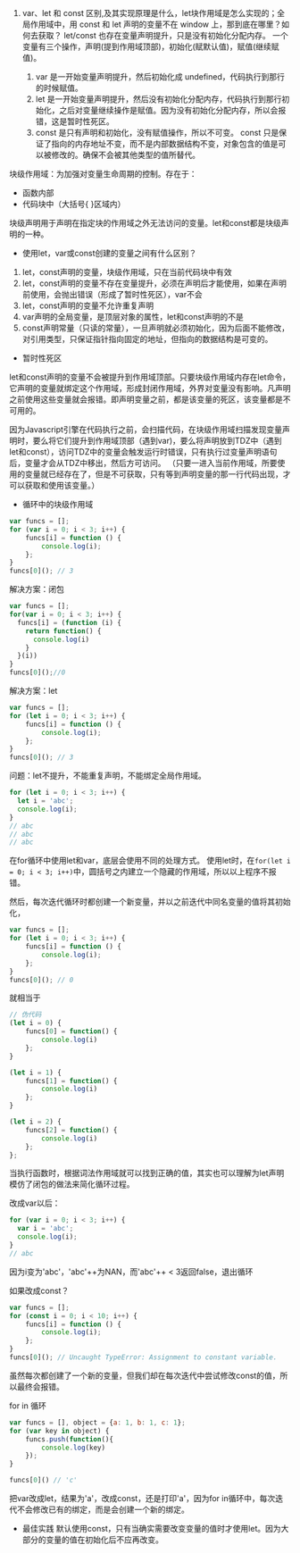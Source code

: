 1. var、let 和 const 区别,及其实现原理是什么，let块作用域是怎么实现的；全局作用域中，用 const 和 let 声明的变量不在 window 上，那到底在哪里？如何去获取？
   let/const 也存在变量声明提升，只是没有初始化分配内存。 一个变量有三个操作，声明(提到作用域顶部)，初始化(赋默认值)，赋值(继续赋值)。

    1. var  是一开始变量声明提升，然后初始化成 undefined，代码执行到那行的时候赋值。
    2. let  是一开始变量声明提升，然后没有初始化分配内存，代码执行到那行初始化，之后对变量继续操作是赋值。因为没有初始化分配内存，所以会报错，这是暂时性死区。
    3. const  是只有声明和初始化，没有赋值操作，所以不可变。
    const 只是保证了指向的内存地址不变，而不是内部数据结构不变，对象包含的值是可以被修改的。确保不会被其他类型的值所替代。

块级作用域：为加强对变量生命周期的控制。存在于：
- 函数内部
- 代码块中（大括号{ }区域内）

块级声明用于声明在指定块的作用域之外无法访问的变量。let和const都是块级声明的一种。

- 使用let，var或const创建的变量之间有什么区别？
1. let，const声明的变量，块级作用域，只在当前代码块中有效
2. let，const声明的变量不存在变量提升，必须在声明后才能使用，如果在声明前使用，会抛出错误（形成了暂时性死区），var不会
3. let，const声明的变量不允许重复声明
4. var声明的全局变量，是顶层对象的属性，let和const声明的不是
5. const声明常量（只读的常量），一旦声明就必须初始化，因为后面不能修改，对引用类型，只保证指针指向固定的地址，但指向的数据结构是可变的。

- 暂时性死区

let和const声明的变量不会被提升到作用域顶部。只要块级作用域内存在let命令，它声明的变量就绑定这个作用域，形成封闭作用域，外界对变量没有影响。凡声明之前使用这些变量就会报错。即声明变量之前，都是该变量的死区，该变量都是不可用的。

因为Javascript引擎在代码执行之前，会扫描代码，在块级作用域扫描发现变量声明时，要么将它们提升到作用域顶部（遇到var)，要么将声明放到TDZ中（遇到let和const），访问TDZ中的变量会触发运行时错误，只有执行过变量声明语句后，变量才会从TDZ中移出，然后方可访问。
（只要一进入当前作用域，所要使用的变量就已经存在了，但是不可获取，只有等到声明变量的那一行代码出现，才可以获取和使用该变量。）

- 循环中的块级作用域
```javascript
var funcs = [];
for (var i = 0; i < 3; i++) {
    funcs[i] = function () {
        console.log(i);
    };
}
funcs[0](); // 3
```
解决方案：闭包
```javascript
var funcs = [];
for(var i = 0; i < 3; i++) {
  funcs[i] = (function (i) {
    return function() {
      console.log(i)
    }
  }(i))
}
funcs[0]();//0
```
解决方案：let
```javascript
var funcs = [];
for (let i = 0; i < 3; i++) {
    funcs[i] = function () {
        console.log(i);
    };
}
funcs[0](); // 3
```
问题：let不提升，不能重复声明，不能绑定全局作用域。
```javascript
for (let i = 0; i < 3; i++) {
  let i = 'abc';
  console.log(i);
}
// abc
// abc
// abc
```
在for循环中使用let和var，底层会使用不同的处理方式。
使用let时，在`for(let i = 0; i < 3; i++)`中，圆括号之内建立一个隐藏的作用域，所以以上程序不报错。

然后，每次迭代循环时都创建一个新变量，并以之前迭代中同名变量的值将其初始化，
```javascript
var funcs = [];
for (let i = 0; i < 3; i++) {
    funcs[i] = function () {
        console.log(i);
    };
}
funcs[0](); // 0
```
就相当于
```javascript
// 伪代码
(let i = 0) {
    funcs[0] = function() {
        console.log(i)
    };
}

(let i = 1) {
    funcs[1] = function() {
        console.log(i)
    };
}

(let i = 2) {
    funcs[2] = function() {
        console.log(i)
    };
};
```
当执行函数时，根据词法作用域就可以找到正确的值，其实也可以理解为let声明模仿了闭包的做法来简化循环过程。

改成var以后：
```javascript
for (var i = 0; i < 3; i++) {
  var i = 'abc';
  console.log(i);
}
// abc
```
因为i变为'abc'，'abc'++为NAN，而'abc'++ < 3返回false，退出循环

如果改成const？
```javascript
var funcs = [];
for (const i = 0; i < 10; i++) {
    funcs[i] = function () {
        console.log(i);
    };
}
funcs[0](); // Uncaught TypeError: Assignment to constant variable.
```
虽然每次都创建了一个新的变量，但我们却在每次迭代中尝试修改const的值，所以最终会报错。

for in 循环
```javascript
var funcs = [], object = {a: 1, b: 1, c: 1};
for (var key in object) {
    funcs.push(function(){
        console.log(key)
    });
}

funcs[0]() // 'c'
```
把var改成let，结果为'a'，改成const，还是打印'a'，因为for in循环中，每次迭代不会修改已有的绑定，而是会创建一个新的绑定。

- 最佳实践
默认使用const，只有当确实需要改变变量的值时才使用let。因为大部分的变量的值在初始化后不应再改变。
